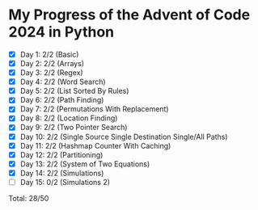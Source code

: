 # My Progress of the Advent of Code 2024 in Python

- [x] Day 1: 2/2 (Basic)
- [x] Day 2: 2/2 (Arrays)
- [x] Day 3: 2/2 (Regex)
- [x] Day 4: 2/2 (Word Search)
- [x] Day 5: 2/2 (List Sorted By Rules)
- [x] Day 6: 2/2 (Path Finding)
- [x] Day 7: 2/2 (Permutations With Replacement)
- [x] Day 8: 2/2 (Location Finding)
- [x] Day 9: 2/2 (Two Pointer Search)
- [x] Day 10: 2/2 (Single Source Single Destination Single/All Paths)
- [x] Day 11: 2/2 (Hashmap Counter With Caching)
- [x] Day 12: 2/2 (Partitioning)
- [x] Day 13: 2/2 (System of Two Equations)
- [x] Day 14: 2/2 (Simulations)
- [ ] Day 15: 0/2 (Simulations 2)

Total: 28/50
